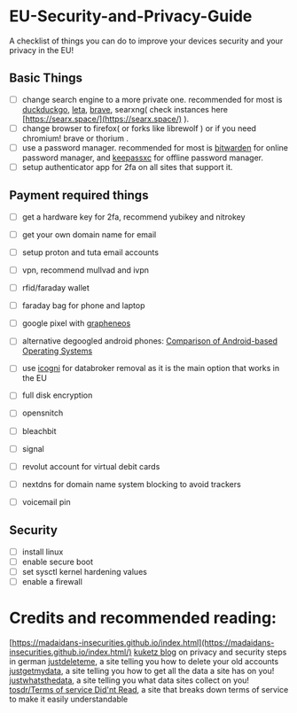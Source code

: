 # EU-Security-and-Privacy-Guide
A checklist of things you can do to improve your devices security and your privacy in the EU!

## Basic Things
- [ ] change search engine to a more private one. recommended for most is [duckduckgo](https://duckduckgo.com/), [leta](https://leta.mullvad.net/), [brave](https://search.brave.com/), searxng( check instances here [https://searx.space/](https://searx.space/) ).
- [ ] change browser to firefox( or forks like librewolf ) or if you need chromium! brave or thorium .
- [ ] use a password manager. recommended for most is [bitwarden](https://bitwarden.com/) for online password manager, and [keepassxc](https://keepassxc.org/) for offline password manager.
- [ ] setup authenticator app for 2fa on all sites that support it.

## Payment required things
- [ ] get a hardware key for 2fa, recommend yubikey and nitrokey
- [ ] get your own domain name for email
- [ ] setup proton and tuta email accounts
- [ ] vpn, recommend mullvad and ivpn
- [ ] rfid/faraday wallet
- [ ] faraday bag for phone and laptop
- [ ] google pixel with [grapheneos](https://grapheneos.org/)
- [ ] alternative degoogled android phones: [Comparison of Android-based Operating Systems](https://eylenburg.github.io/android_comparison.htm/)
- [ ] use [icogni](https://incogni.com/) for databroker removal as it is the main option that works in the EU

- [ ] full disk encryption
- [ ] opensnitch
- [ ] bleachbit
- [ ] signal


- [ ] revolut account for virtual debit cards
- [ ] nextdns for domain name system blocking to avoid trackers

- [ ] voicemail pin

## Security
- [ ] install linux
- [ ] enable secure boot
- [ ] set sysctl kernel hardening values
- [ ] enable a firewall

# Credits and recommended reading:
[https://madaidans-insecurities.github.io/index.html](https://madaidans-insecurities.github.io/index.html/)
[kuketz blog](https://www.kuketz-blog.de/) on privacy and security steps in german
[justdeleteme](https://justdeleteme.xyz/), a site telling you how to delete your old accounts
[justgetmydata](https://justgetmydata.com), a site telling you how to get all the data a site has on you!
[justwhatsthedata](https://justwhatsthedata.github.io), a site telling you what data sites collect on you!
[tosdr/Terms of service Did'nt Read](https://tosdr.org/en), a site that breaks down terms of service to make it easily understandable
